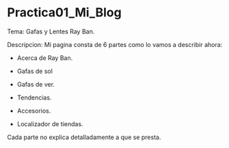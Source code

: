 # Practica01_Mi_Blog

Tema: Gafas y Lentes Ray Ban.

Descripcion: Mi pagina consta de 6 partes como lo vamos a describir ahora:

- Acerca de Ray Ban.

- Gafas de sol

- Gafas de ver.

- Tendencias.

- Accesorios.

- Localizador de tiendas.

Cada parte no explica detalladamente a que se presta.



